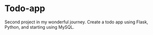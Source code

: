 # Todo-app
Second project in my wonderful journey. Create a todo app using Flask, Python, and starting using MySQL. 
